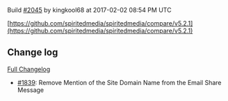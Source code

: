 Build [#2045](https://circleci.com/gh/spiritedmedia/spiritedmedia/2045) by kingkool68 at 2017-02-02 08:54 PM UTC

[https://github.com/spiritedmedia/spiritedmedia/compare/v5.2.1](https://github.com/spiritedmedia/spiritedmedia/compare/v5.2.1)
## Change log
[Full Changelog](https://github.com/spiritedmedia/spiritedmedia/compare/v5.2.0...v5.2.1)

 - [#1839](https://github.com/spiritedmedia/spiritedmedia/pull/1839): Remove Mention of the Site Domain Name from the Email Share Message
